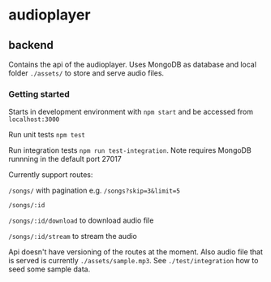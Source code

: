 # audioplayer

## backend

Contains the api of the audioplayer. Uses MongoDB as database and local folder `./assets/` to store and serve audio files.


### Getting started

Starts in development environment with `npm start` and be accessed from `localhost:3000`

Run unit tests `npm test`

Run integration tests `npm run test-integration`. Note requires MongoDB runnning in the default port 27017

Currently support routes:

`/songs/` with pagination e.g. `/songs?skip=3&limit=5`

`/songs/:id`

`/songs/:id/download` to download audio file

`/songs/:id/stream` to stream the audio

Api doesn't have versioning of the routes at the moment. Also audio file that is served is currently `./assets/sample.mp3`. See `./test/integration` how to seed some sample data.
